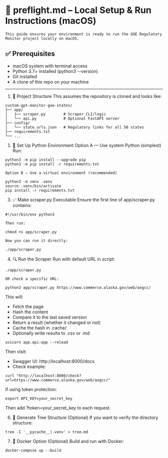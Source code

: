 # 🚀 preflight.md – Local Setup & Run Instructions (macOS)

    This guide ensures your environment is ready to run the GOE Regulatory Monitor project locally on macOS.

## ✅ Prerequisites
* macOS system with terminal access
* Python 3.7+ installed (python3 --version)
* Git installed
* A clone of this repo on your machine

---

1. 🧱 Project Structure
This assumes the repository is cloned and looks like:

```
custom-gpt-monitor-goe-states/
├── app/
│   ├── scraper.py        # Scraper CLI/logic
│   └── api.py            # Optional FastAPI server
├── config/
│   └── state_urls.json   # Regulatory links for all 50 states
├── requirements.txt
└── ...
```

1. 🐍 Set Up Python Environment
Option A — Use system Python (simplest)
Run:
```
python3 -m pip install --upgrade pip
python3 -m pip install -r requirements.txt
```

    Option B — Use a virtual environment (recommended)

```
python3 -m venv .venv
source .venv/bin/activate
pip install -r requirements.txt
```

3. ✅ Make scraper.py Executable
Ensure the first line of app/scraper.py contains:
```
#!/usr/bin/env python3
```

    Then run:
```
chmod +x app/scraper.py
```

    Now you can run it directly:
```
./app/scraper.py
```

4. 🔍 Run the Scraper
Run with default URL in script:
```
./app/scraper.py
```

    OR check a specific URL:
```
python3 app/scraper.py https://www.commerce.alaska.gov/web/aogcc/
```

This will:
* Fetch the page
* Hash the content
* Compare it to the last saved version
* Return a result (whether it changed or not)
* Cache the hash in .cache/
* Optionally write results to .csv or .md

```
uvicorn app.api:app --reload
```

Then visit:
* Swagger UI: http://localhost:8000/docs
* Check example:
```
curl "http://localhost:8000/check?url=https://www.commerce.alaska.gov/web/aogcc/"
```

If using token protection:
```
export API_KEY=your_secret_key
```

Then add ?token=your_secret_key to each request.

6. 📄 Generate Tree Structure (Optional)
If you want to verify the directory structure:
```
tree -I '__pycache__|.venv' > tree.md
```

7. 🐳 Docker Option (Optional)
Build and run with Docker:
```
docker-compose up --build
```